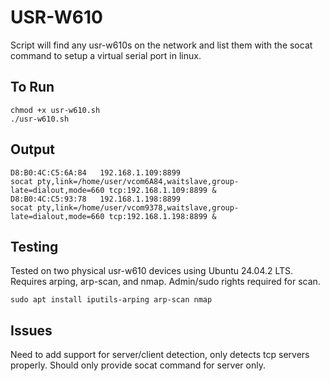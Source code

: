 # USR-W610

Script will find any usr-w610s on the network and list them with the socat command to setup a virtual serial port in linux.

## To Run

    chmod +x usr-w610.sh
    ./usr-w610.sh
    
## Output

    D8:B0:4C:C5:6A:84	192.168.1.109:8899
    socat pty,link=/home/user/vcom6A84,waitslave,group-late=dialout,mode=660 tcp:192.168.1.109:8899 &
    D8:B0:4C:C5:93:78	192.168.1.198:8899
    socat pty,link=/home/user/vcom9378,waitslave,group-late=dialout,mode=660 tcp:192.168.1.198:8899 &

## Testing

Tested on two physical usr-w610 devices using Ubuntu 24.04.2 LTS.
Requires arping, arp-scan, and nmap. Admin/sudo rights required for scan.

    sudo apt install iputils-arping arp-scan nmap

## Issues

Need to add support for server/client detection, only detects tcp servers properly.  Should only provide socat command for server only.
